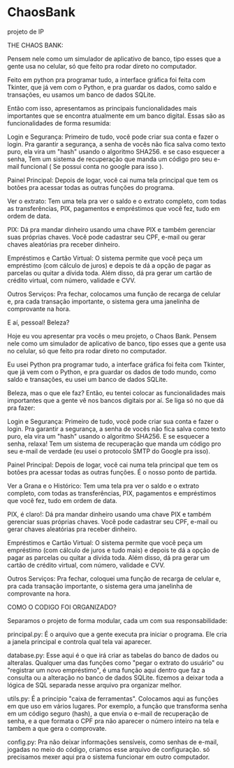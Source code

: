 # ChaosBank
projeto de IP

THE CHAOS BANK:

Pensem nele como um simulador de aplicativo de banco, tipo esses que a gente usa no celular, só que feito pra rodar direto no computador.

Feito em python pra programar tudo, a interface gráfica foi feita com Tkinter, que já vem com o Python, e pra guardar os dados, como saldo e transações, eu usamos um banco de dados SQLite.  

Então com isso, apresentamos as principais funcionalidades mais importantes que se encontra atualmente em um banco digital. Essas são as funcionalidades de forma resumida:

Login e Segurança: Primeiro de tudo, você pode criar sua conta e fazer o login. Pra garantir a segurança, a senha de vocês não fica salva como texto puro, ela vira um "hash" usando o algoritmo SHA256. e se caso esquecer a senha, Tem um sistema de recuperação que manda um código pro seu e-mail funcional ( Se possui conta no google para isso ).

Painel Principal: Depois de logar, você cai numa tela principal que tem os botões pra acessar todas as outras funções do programa.

Ver o extrato: Tem uma tela pra ver o saldo e o extrato completo, com todas as transferências, PIX, pagamentos e empréstimos que você fez, tudo em ordem de data.

PIX: Dá pra mandar dinheiro usando uma chave PIX e também gerenciar suas próprias chaves. Você pode cadastrar seu CPF, e-mail ou gerar chaves aleatórias pra receber dinheiro.

Empréstimos e Cartão Virtual: O sistema permite que você peça um empréstimo (com cálculo de juros) e depois te dá a opção de pagar as parcelas ou quitar a dívida toda. Além disso, dá pra gerar um cartão de crédito virtual, com número, validade e CVV.

Outros Serviços: Pra fechar, colocamos uma função de recarga de celular e, pra cada transação importante, o sistema gera uma janelinha de comprovante na hora.

E aí, pessoal! Beleza?

Hoje eu vou apresentar pra vocês o meu projeto, o Chaos Bank. Pensem nele como um simulador de aplicativo de banco, tipo esses que a gente usa no celular, só que feito pra rodar direto no computador.

Eu usei Python pra programar tudo, a interface gráfica foi feita com Tkinter, que já vem com o Python, e pra guardar os dados de todo mundo, como saldo e transações, eu usei um banco de dados SQLite.

Beleza, mas o que ele faz?
Então, eu tentei colocar as funcionalidades mais importantes que a gente vê nos bancos digitais por aí. Se liga só no que dá pra fazer:

Login e Segurança: Primeiro de tudo, você pode criar sua conta e fazer o login. Pra garantir a segurança, a senha de vocês não fica salva como texto puro, ela vira um "hash" usando o algoritmo SHA256. E se esquecer a senha, relaxa! Tem um sistema de recuperação que manda um código pro seu e-mail de verdade (eu usei o protocolo SMTP do Google pra isso).

Painel Principal: Depois de logar, você cai numa tela principal que tem os botões pra acessar todas as outras funções. É o nosso ponto de partida.

Ver a Grana e o Histórico: Tem uma tela pra ver o saldo e o extrato completo, com todas as transferências, PIX, pagamentos e empréstimos que você fez, tudo em ordem de data.

PIX, é claro!: Dá pra mandar dinheiro usando uma chave PIX e também gerenciar suas próprias chaves. Você pode cadastrar seu CPF, e-mail ou gerar chaves aleatórias pra receber dinheiro.

Empréstimos e Cartão Virtual: O sistema permite que você peça um empréstimo (com cálculo de juros e tudo mais) e depois te dá a opção de pagar as parcelas ou quitar a dívida toda. Além disso, dá pra gerar um cartão de crédito virtual, com número, validade e CVV.

Outros Serviços: Pra fechar, coloquei uma função de recarga de celular e, pra cada transação importante, o sistema gera uma janelinha de comprovante na hora.

COMO O CODIGO FOI ORGANIZADO?

Separamos o projeto de forma modular, cada um com sua responsabilidade:

principal.py: É o arquivo que a gente executa pra iniciar o programa. Ele cria a janela principal e controla qual tela vai aparecer.

database.py: Esse aqui é o que irá criar as tabelas do banco de dados ou alteralas. Qualquer uma das funções como "pegar o extrato do usuário" ou "registrar um novo empréstimo", é uma função aqui dentro que faz a consulta ou a alteração no banco de dados SQLite. fizemos a deixar toda a lógica de SQL separada nesse arquivo pra organizar melhor.

utils.py: É a principio "caixa de ferramentas". Colocamos aqui as funções em que uso em vários lugares. Por exemplo, a função que transforma  senha em um código seguro (hash), a que envia o e-mail de recuperação de senha, e a que formata o CPF pra não aparecer o número inteiro na tela e tambem a que gera o comprovate.

config.py: Pra não deixar informações sensíveis, como senhas de e-mail, jogadas no meio do código, criamos esse arquivo de configuração. só precisamos mexer aqui pra o sistema funcionar em outro computador.


